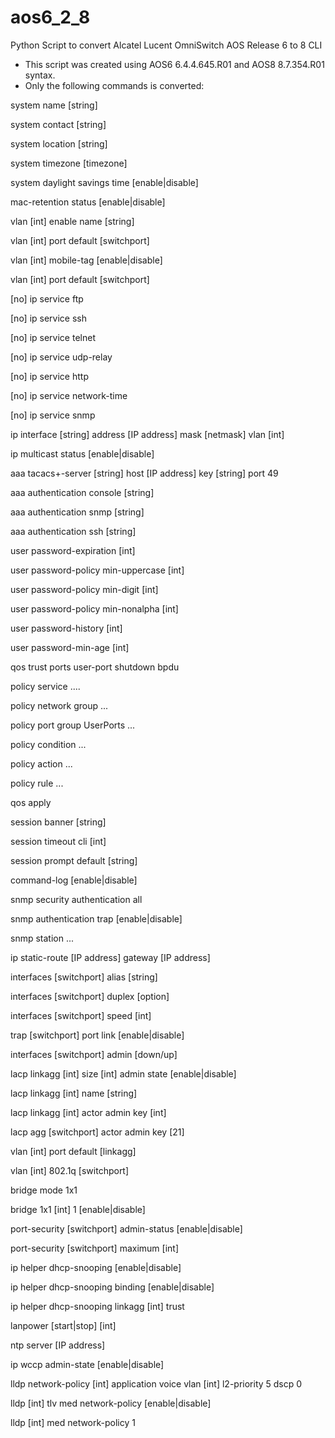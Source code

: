 # aos6_2_8
Python Script to convert Alcatel Lucent OmniSwitch AOS Release 6 to 8 CLI

- This script was created using AOS6 6.4.4.645.R01 and AOS8 8.7.354.R01 syntax.
- Only the following commands is converted:

system name [string]

system contact [string]

system location [string]

system timezone [timezone]

system daylight savings time [enable|disable]

mac-retention status [enable|disable]

vlan [int] enable name [string]

vlan [int] port default [switchport]

vlan [int] mobile-tag [enable|disable]

vlan [int] port default [switchport]

[no] ip service ftp

[no] ip service ssh

[no] ip service telnet

[no] ip service udp-relay

[no] ip service http

[no] ip service network-time

[no] ip service snmp

ip interface [string] address [IP address] mask [netmask] vlan [int]

ip multicast status [enable|disable]

aaa tacacs+-server [string] host [IP address] key [string] port 49

aaa authentication console [string]

aaa authentication snmp [string]

aaa authentication ssh [string]

user password-expiration [int]

user password-policy min-uppercase [int]

user password-policy min-digit [int]

user password-policy min-nonalpha [int]

user password-history [int]

user password-min-age [int]

qos trust ports user-port shutdown bpdu 

policy service ....

policy network group ...

policy port group UserPorts ...

policy condition ...

policy action ...

policy rule ...

qos apply

session banner [string]

session timeout cli [int]

session prompt default [string]

command-log [enable|disable]

snmp security authentication all

snmp authentication trap [enable|disable]

snmp station ...

ip static-route [IP address] gateway [IP address]

interfaces [switchport] alias [string]

interfaces [switchport] duplex [option]

interfaces [switchport] speed [int]

trap [switchport] port link [enable|disable]

interfaces [switchport] admin [down/up]

lacp linkagg [int] size [int] admin state [enable|disable]

lacp linkagg [int] name [string]

lacp linkagg [int] actor admin key [int]

lacp agg [switchport] actor admin key [21]

vlan [int] port default [linkagg]

vlan [int] 802.1q [switchport]

bridge mode 1x1 

bridge  1x1 [int] 1 [enable|disable] 

port-security [switchport] admin-status [enable|disable] 

port-security [switchport] maximum [int]

ip helper dhcp-snooping [enable|disable] 

ip helper dhcp-snooping binding [enable|disable] 

ip helper dhcp-snooping linkagg [int] trust

lanpower [start|stop] [int]

ntp server [IP address]

ip wccp admin-state [enable|disable] 

lldp network-policy [int] application voice vlan [int] l2-priority 5 dscp 0

lldp [int] tlv med  network-policy [enable|disable] 

lldp [int] med network-policy 1
